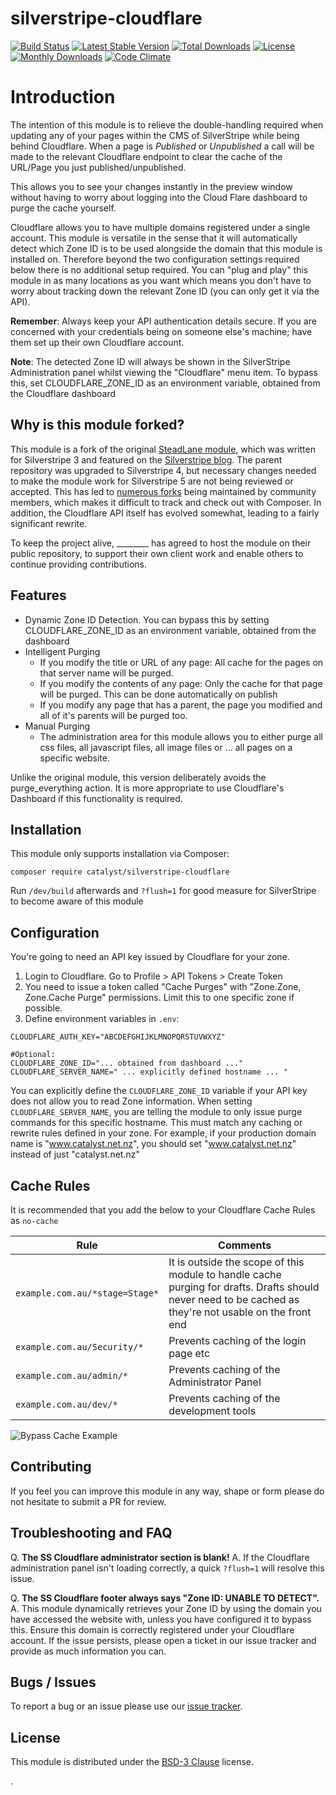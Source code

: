 # silverstripe-cloudflare

[![Build Status](https://travis-ci.org/steadlane/silverstripe-cloudflare.svg?branch=master)](https://travis-ci.org/steadlane/silverstripe-cloudflare) [![Latest Stable Version](https://poser.pugx.org/steadlane/silverstripe-cloudflare/v/stable)](https://packagist.org/packages/steadlane/silverstripe-cloudflare) [![Total Downloads](https://poser.pugx.org/steadlane/silverstripe-cloudflare/downloads)](https://packagist.org/packages/steadlane/silverstripe-cloudflare) [![License](https://poser.pugx.org/steadlane/silverstripe-cloudflare/license)](https://packagist.org/packages/steadlane/silverstripe-cloudflare) [![Monthly Downloads](https://poser.pugx.org/steadlane/silverstripe-cloudflare/d/monthly)](https://packagist.org/packages/steadlane/silverstripe-cloudflare) [![Code Climate](https://codeclimate.com/github/steadlane/silverstripe-cloudflare/badges/gpa.svg)](https://codeclimate.com/github/steadlane/silverstripe-cloudflare)

# Introduction

The intention of this module is to relieve the double-handling required when updating any of your pages within the CMS of SilverStripe while being behind Cloudflare. When a page is _Published_ or _Unpublished_ a call will be made to the relevant Cloudflare endpoint to clear the cache of the URL/Page you just published/unpublished.

This allows you to see your changes instantly in the preview window without having to worry about logging into the Cloud Flare dashboard to purge the cache yourself.

Cloudflare allows you to have multiple domains registered under a single account. This module is versatile in the sense that it will automatically detect which Zone ID is to be used alongside the domain that this module is installed on. Therefore beyond the two configuration settings required below there is no additional setup required. You can "plug and play" this module in as many locations as you want which means you don't have to worry about tracking down the relevant Zone ID (you can only get it via the API).

**Remember**: Always keep your API authentication details secure. If you are concerned with your credentials being on someone else's machine; have them set up their own Cloudflare account.

**Note**: The detected Zone ID will always be shown in the SilverStripe Administration panel whilst viewing the "Cloudflare" menu item. To bypass this, set CLOUDFLARE_ZONE_ID as an environment variable, obtained from the Cloudflare dashboard

## Why is this module forked?

This module is a fork of the original [SteadLane module](https://github.com/steadlane/silverstripe-cloudflare), which was written for Silverstripe 3 and featured on the [Silverstripe blog](https://github.com/steadlane/silverstripe-cloudflare).  The parent repository was upgraded to Silverstripe 4, but necessary changes needed to make the module work for Silverstripe 5 are not being reviewed or accepted.  This has led to [numerous forks](https://github.com/arkhi-digital/silverstripe-cloudflare/forks?include=active&page=1&period=&sort_by=stargazer_counts) being maintained by community members, which makes it difficult to track and check out with Composer.  In addition, the Cloudflare API itself has evolved somewhat, leading to a fairly significant rewrite.

To keep the project alive, ________ has agreed to host the module on their public repository, to support their own client work and enable others to continue providing contributions.

## Features

- Dynamic Zone ID Detection.  You can bypass this by setting CLOUDFLARE_ZONE_ID as an environment variable, obtained from the dashboard
- Intelligent Purging
    - If you modify the title or URL of any page: All cache for the pages on that server name will be purged.
    - If you modify the contents of any page: Only the cache for that page will be purged. This can be done automatically on publish
    - If you modify any page that has a parent, the page you modified and all of it's parents will be purged too.
- Manual Purging
    - The administration area for this module allows you to either purge all css files, all javascript files, all image files or ... all pages on a specific website.

Unlike the original module, this version deliberately avoids the purge_everything action. It is more appropriate to use Cloudflare's Dashboard if this functionality is required.
    
## Installation

This module only supports installation via Composer:

```
composer require catalyst/silverstripe-cloudflare
```

Run `/dev/build` afterwards and `?flush=1` for good measure for SilverStripe to become aware of this module

## Configuration

You're going to need an API key issued by Cloudflare for your zone.  

1. Login to Cloudflare.  Go to Profile > API Tokens > Create Token
2. You need to issue a token called "Cache Purges" with "Zone.Zone, Zone.Cache Purge" permissions.  Limit this to one specific zone if possible. 
3. Define environment variables in `.env`:

```
CLOUDFLARE_AUTH_KEY="ABCDEFGHIJKLMNOPQRSTUVWXYZ"

#Optional:
CLOUDFLARE_ZONE_ID="... obtained from dashboard ..."
CLOUDFLARE_SERVER_NAME=" ... explicitly defined hostname ... "
```

You can explicitly define the `CLOUDFLARE_ZONE_ID` variable if your API key does not allow you to read Zone information. When setting `CLOUDFLARE_SERVER_NAME`, you are telling the module to only issue purge commands for this specific hostname. This must match any caching or rewrite rules defined in your zone. For example, if your production domain name is "www.catalyst.net.nz", you should set "www.catalyst.net.nz" instead of just "catalyst.net.nz"

## Cache Rules
It is recommended that you add the below to your Cloudflare Cache Rules as `no-cache`

| Rule             	| Comments                                                                                                                                                	|
|------------------	|---------------------------------------------------------------------------------------------------------------------------------------------------------	|
| `example.com.au/*stage=Stage*` 	| It is outside the scope of this module to handle cache purging for drafts. Drafts should never need to be cached as they're not usable on the front end 	|
| `example.com.au/Security/*`   	| Prevents caching of the login page etc                                                                                                                  	|
| `example.com.au/admin/*`      	| Prevents caching of the Administrator Panel                                                                                                             	|
| `example.com.au/dev/*`      	| Prevents caching of the development tools                                                                                                             	|

![Bypass Cache Example](http://i.imgur.com/s37SJX4.png)

## Contributing

If you feel you can improve this module in any way, shape or form please do not hesitate to submit a PR for review.

## Troubleshooting and FAQ

Q. **The SS Cloudflare administrator section is blank!**
A. If the Cloudflare administration panel isn't loading correctly, a quick `?flush=1` will resolve this issue.

Q. **The SS Cloudflare footer always says "Zone ID: UNABLE TO DETECT".**
A. This module dynamically retrieves your Zone ID by using the domain you have accessed the website with, unless you have configured it to bypass this. Ensure this domain is correctly registered under your Cloudflare account. If the issue persists, please open a ticket in our issue tracker and provide as much information you can.


## Bugs / Issues

To report a bug or an issue please use our [issue tracker](https://github.com/steadlane/silverstripe-cloudflare/issues).

## License

This module is distributed under the [BSD-3 Clause](https://github.com/steadlane/silverstripe-cloudflare/blob/master/LICENSE) license.

.
